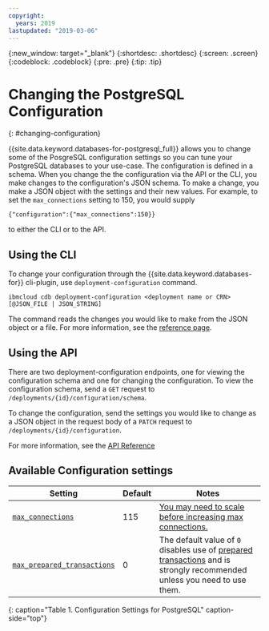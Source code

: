 ```yaml
---
copyright:
  years: 2019
lastupdated: "2019-03-06"
---
```


{:new_window: target="_blank"}
{:shortdesc: .shortdesc}
{:screen: .screen}
{:codeblock: .codeblock}
{:pre: .pre}
{:tip: .tip}

# Changing the PostgreSQL Configuration
{: #changing-configuration}

{{site.data.keyword.databases-for-postgresql_full}} allows you to change some of the PosgreSQL configuration settings so you can tune your PostgreSQL databases to your use-case. 
The configuration is defined in a schema. When you change the the configuration via the API or the CLI, you make changes to the configuration's JSON schema. To make a change, you make a JSON object with the settings and their new values. For example, to set the `max_connections` setting to 150, you would supply 
```
{"configuration":{"max_connections":150}}
```
to either the CLI or to the API.

## Using the CLI

To change your configuration through the {{site.data.keyword.databases-for}} cli-plugin, use `deployment-configuration` command. 
```
ibmcloud cdb deployment-configuration <deployment name or CRN> [@JSON_FILE | JSON_STRING]
```

The command reads the changes you would like to make from the JSON object or a file. For more information, see the [reference page](/docs/databases-cli-plugin?topic=cloud-databases-cli-cdb-reference#deployment-configuration).

## Using the API

There are two deployment-configuration endpoints, one for viewing the configuration schema and one for changing the configuration. To view the configuration schema, send a `GET` request to `/deployments/{id}/configuration/schema`.

To change the configuration, send the settings you would like to change as a JSON object in the request body of a `PATCH` request to `/deployments/{id}/configuration`.

For more information, see the [API Reference](https://cloud.ibm.com/apidocs/cloud-databases-api#change-your-database-configuration)


## Available Configuration settings

Setting|Default|Notes
----------|-----|-----------
[`max_connections`](https://www.postgresql.org/docs/current/runtime-config-connection.html#max_connections)|115|[You may need to scale before increasing max connections.](/docs/databases-for-postgresql?topic=databases-for-postgresql-high-availability#connection-limits)
[`max_prepared_transactions`](https://www.postgresql.org/docs/current/runtime-config-resource.html#max_prepared_transactions)|0|The default value of `0` disables use of [prepared transactions](https://www.postgresql.org/docs/current/sql-prepare-transaction.html) and is strongly recommended unless you need to use them.
{: caption="Table 1. Configuration Settings for PostgreSQL" caption-side="top"}


